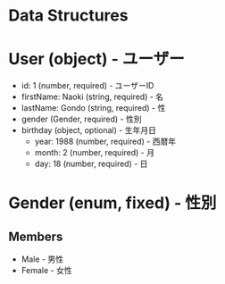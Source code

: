 # Data Structures

# User (object) - ユーザー
+ id: 1 (number, required) - ユーザーID
+ firstName: Naoki (string, required) - 名
+ lastName: Gondo (string, required) - 性
+ gender (Gender, required) - 性別
+ birthday (object, optional) - 生年月日
    + year: 1988 (number, required) - 西暦年
    + month: 2 (number, required) - 月
    + day: 18 (number, required) - 日

# Gender (enum, fixed) - 性別
## Members
+ Male - 男性
+ Female - 女性
